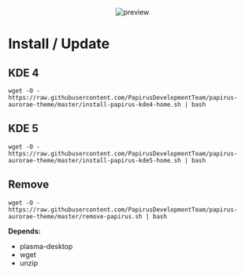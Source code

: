 <p align="center">
  <img src="https://raw.githubusercontent.com/PapirusDevelopmentTeam/papirus-aurorae-theme/master/preview.png" alt="preview"/>
</p>

# Install / Update
## KDE 4
```
wget -O - https://raw.githubusercontent.com/PapirusDevelopmentTeam/papirus-aurorae-theme/master/install-papirus-kde4-home.sh | bash
```
## KDE 5
```
wget -O - https://raw.githubusercontent.com/PapirusDevelopmentTeam/papirus-aurorae-theme/master/install-papirus-kde5-home.sh | bash
```
## Remove
```
wget -O - https://raw.githubusercontent.com/PapirusDevelopmentTeam/papirus-aurorae-theme/master/remove-papirus.sh | bash
```

**Depends:**
- plasma-desktop
- wget
- unzip
